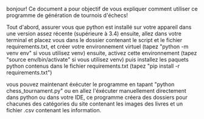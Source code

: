bonjour! Ce document a pour objectif de vous expliquer comment utiliser ce programme de génération de tournois d'échecs!

Tout d'abord, assurer vous que python est installé sur votre appareil dans une version assez récente (supérieure à 3.4) ensuite, allez dans votre terminal et placez vous dans le dossier contenant le script et le fichier requirements.txt, et créer votre environnement virtuel (tapez "python -m venv env" si vous utilisez venv) ensuite, activez cette environnement (tapez "source env/bin/activate" si vous utilisez venv) puis installez les paquets python contenus dans le fichier requirements.txt (tapez "pip install -r requirements.txt")

vous pouvez maintenant éxécuter le programme en tapant "python chess_tournament.py" ou en allez l'éxécuter manuellement directement dans python ou dans votre IDE, ce programme créera des dossiers pour chacunes des catégories du site contenant les images des livres et un fichier .csv contenant les information.
